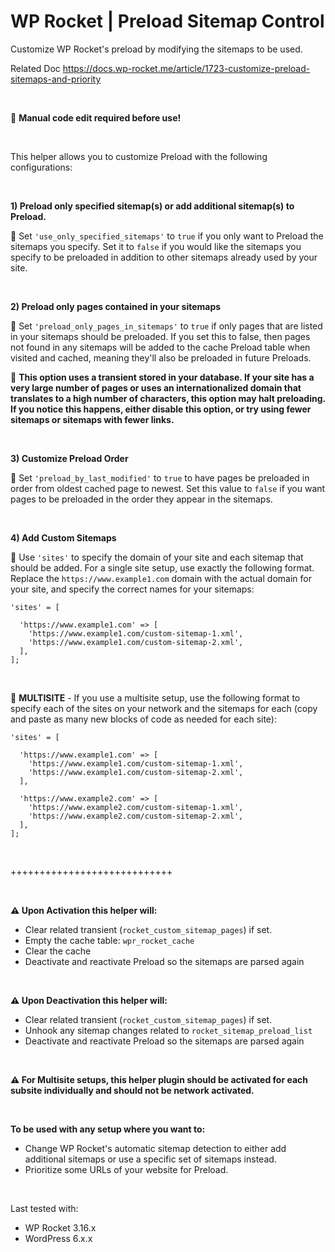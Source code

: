 # WP Rocket | Preload Sitemap Control

Customize WP Rocket's preload by modifying the sitemaps to be used.

Related Doc https://docs.wp-rocket.me/article/1723-customize-preload-sitemaps-and-priority

<br>

📝  **Manual code edit required before use!**

<br>

This helper allows you to customize Preload with the following configurations:

<br>

**1) Preload only specified sitemap(s) or add additional sitemap(s) to Preload.**

📝 Set `'use_only_specified_sitemaps'` to `true` if you only want to Preload the sitemaps you specify. Set it to `false` if you would like the sitemaps you specify to be preloaded in addition to other sitemaps already used by your site. 

<br>

 **2) Preload only pages contained in your sitemaps**

📝 Set `'preload_only_pages_in_sitemaps'` to `true` if only pages that are listed in your sitemaps should be preloaded. If you set this to false, then pages not found in any sitemaps will be added to the cache Preload table when visited and cached, meaning they'll also be preloaded in future Preloads.

📝  **This option uses a transient stored in your database. If your site has a very large number of pages or uses an internationalized domain that translates to a high number of characters, this option may halt preloading. If you notice this happens, either disable this option, or try using fewer sitemaps or sitemaps with fewer links.**

<br>

 **3) Customize Preload Order**

📝 Set `'preload_by_last_modified'` to `true` to have pages be preloaded in order from oldest cached page to newest. Set this value to `false` if you want pages to be preloaded in the order they appear in the sitemaps.

<br>

 **4) Add Custom Sitemaps**

📝 Use `'sites'` to specify the domain of your site and each sitemap that should be added. For a single site setup, use exactly the following format. Replace the `https://www.example1.com` domain with the actual domain for your site, and specify the correct names for your sitemaps:

````
'sites' = [

  'https://www.example1.com' => [
    'https://www.example1.com/custom-sitemap-1.xml',
    'https://www.example1.com/custom-sitemap-2.xml',
  ],
];
````
<br>

📝 **MULTISITE** - If you use a multisite setup, use the following format to specify each of the sites on your network and the sitemaps for each (copy and paste as many new blocks of code as needed for each site):

````
'sites' = [

  'https://www.example1.com' => [
    'https://www.example1.com/custom-sitemap-1.xml',
    'https://www.example1.com/custom-sitemap-2.xml',
  ],

  'https://www.example2.com' => [
    'https://www.example2.com/custom-sitemap-1.xml',
    'https://www.example2.com/custom-sitemap-2.xml',
  ],
];
````
<br>

++++++++++++++++++++++++++++

<br>

**⚠️ Upon Activation this helper will:**
- Clear related transient (`rocket_custom_sitemap_pages`) if set.
- Empty the cache table: `wpr_rocket_cache`
- Clear the cache 
- Deactivate and reactivate Preload so the sitemaps are parsed again

<br>

**⚠️ Upon Deactivation this helper will:**
- Clear related transient (`rocket_custom_sitemap_pages`) if set.
- Unhook any sitemap changes related to `rocket_sitemap_preload_list`
- Deactivate and reactivate Preload so the sitemaps are parsed again

<br>

**⚠️ For Multisite setups, this helper plugin should be activated for each subsite individually and should not be network activated.**

<br>

**To be used with any setup where you want to:**
- Change WP Rocket's automatic sitemap detection to either add additional sitemaps or use a specific set of sitemaps instead.
- Prioritize some URLs of your website for Preload. 

<br>

Last tested with:
* WP Rocket 3.16.x
* WordPress 6.x.x
